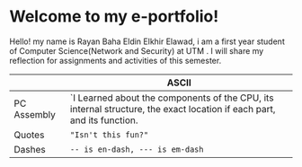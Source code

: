 # Welcome to my e-portfolio!

Hello! my name is Rayan Baha Eldin Elkhir Elawad, i am a first year student of Computer Science(Network and Security) at UTM .
I will share my reflection for assignments and activities of this semester. 




|                |ASCII                          |                         
|----------------|-------------------------------|
|PC Assembly |`I Learned about the components of the CPU, its internal structure, the exact location if each part, and its function.            |          
|Quotes          |`"Isn't this fun?"`            |           
|Dashes          |`-- is en-dash, --- is em-dash`|
